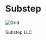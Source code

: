 # Substep

![Grid](https://img.freepik.com/free-vector/dark-background-with-purple-squares_1053-430.jpg) 

Substep LLC
